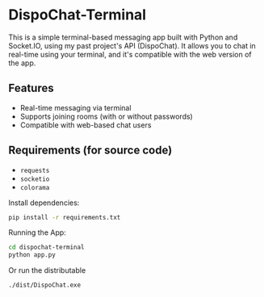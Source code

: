 # DispoChat-Terminal

This is a simple terminal-based messaging app built with Python and Socket.IO, using my past project's API (DispoChat).
It allows you to chat in real-time using your terminal, and it's compatible with the web version of the app.

## Features

- Real-time messaging via terminal
- Supports joining rooms (with or without passwords)
- Compatible with web-based chat users

## Requirements (for source code)

- `requests`
- `socketio`
- `colorama`

Install dependencies:
```bash
pip install -r requirements.txt
```
Running the App:
```bash
cd dispochat-terminal
python app.py
```
Or run the distributable
```bash
./dist/DispoChat.exe
```

